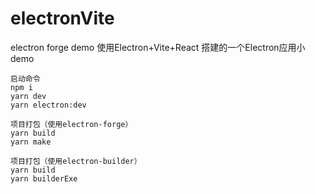 # electronVite
electron forge demo
使用Electron+Vite+React 搭建的一个Electron应用小demo

```
启动命令
npm i
yarn dev 
yarn electron:dev
```

```
项目打包（使用electron-forge）
yarn build 
yarn make
```

```
项目打包（使用electron-builder）
yarn build 
yarn builderExe
```
